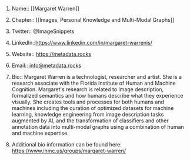 1. Name:: [[Margaret Warren]]
2. Chapter:: [[Images, Personal Knowledge and Multi-Modal Graphs]]
3. Twitter:: @ImageSnippets
4. LinkedIn::<https://www.linkedin.com/in/margaret-warrenis/>
5. Website:: <https://metadata.rocks>
6. Email:: <info@metadata.rocks>
7. Bio:: Margaret Warren is a technologist, researcher and artist. She is a research associate with the Florida Institute of Human and Machine Cognition. 
Margaret's research is related to image description, formalized semantics and how humans describe what they experience visually. 
She creates tools and processes for both humans and machines including the curation of optimized datasets for machine learning, 
knowledge engineering from image description tasks augmented by AI, and the transformation of classifiers and other annotation data into multi-modal graphs using a combination of human and machine expertise. 

8. Additional bio information can be found here: <https://www.ihmc.us/groups/margaret-warren/>
